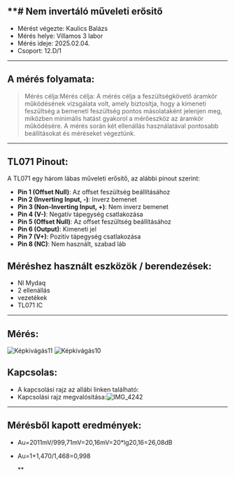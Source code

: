 **# Nem invertáló műveleti erősitő
---  
- Mérést végezte: Kaulics Balázs            
- Mérés helye: Villamos 3 labor
- Mérés ideje: 2025.02.04.
- Csoport: 12.D/1


---   

## A mérés folyamata:
>Mérés célja:Mérés célja: A mérés célja a feszültségkövető áramkör működésének vizsgálata volt, amely biztosítja, hogy a kimeneti feszültség a bemeneti feszültség pontos másolataként jelenjen meg, miközben minimális hatást gyakorol a mérőeszköz az áramkör működésére. A mérés során két ellenállás használatával pontosabb beállításokat és méréseket végeztünk.


---
## TL071 Pinout:
A TL071 egy három lábas műveleti erősítő, az alábbi pinout szerint:

- **Pin 1 (Offset Null)**: Az offset feszültség beállításához
- **Pin 2 (Inverting Input, -)**: Inverz bemenet
- **Pin 3 (Non-Inverting Input, +)**: Nem inverz bemenet
- **Pin 4 (V-)**: Negatív tápegység csatlakozása
- **Pin 5 (Offset Null)**: Az offset feszültség beállításához
- **Pin 6 (Output)**: Kimeneti jel
- **Pin 7 (V+)**: Pozitív tápegység csatlakozása
- **Pin 8 (NC)**: Nem használt, szabad láb

## Méréshez használt eszközök / berendezések:
- NI Mydaq
- 2 ellenállás
- vezetékek
- TL071 IC
---

## Mérés:
![Képkivágás11](https://github.com/user-attachments/assets/755be35f-583c-4d20-8149-6eade2726c5e)
![Képkivágás10](https://github.com/user-attachments/assets/3d684352-1a81-498e-bc93-d8b7b282beb8)

## Kapcsolas:
- A kapcsolási rajz az allábi linken található: 
- Kapcsolási rajz megvalósitása:![IMG_4242](https://github.com/user-attachments/assets/be1d6905-90e4-4b0c-9a2f-07306cf66da5)


---

## Mérésből kapott eredmények:
- Au=2011mV/999,71mV=20,16mV=20*lg20,16=26,08dB
- Au=1+1,470/1,468=0,998

   **
